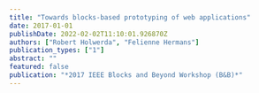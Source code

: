 ```yaml
---
title: "Towards blocks-based prototyping of web applications"
date: 2017-01-01
publishDate: 2022-02-02T11:10:01.926870Z
authors: ["Robert Holwerda", "Felienne Hermans"]
publication_types: ["1"]
abstract: ""
featured: false
publication: "*2017 IEEE Blocks and Beyond Workshop (B&B)*"
---
```


